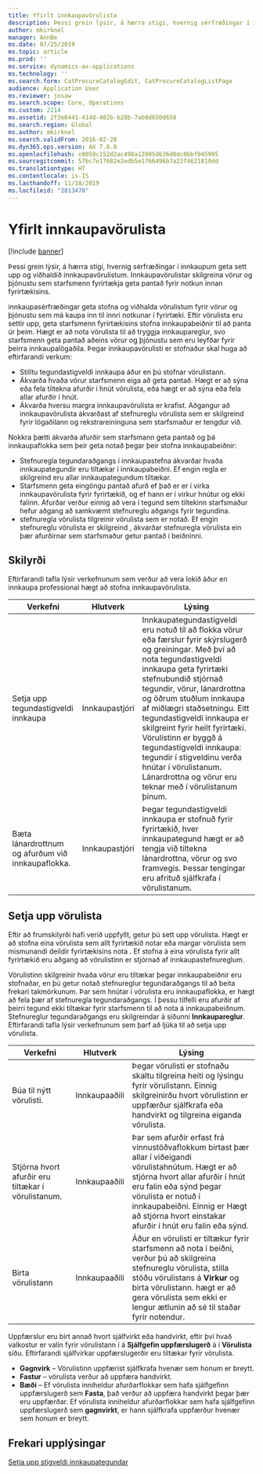 ```yaml
---
title: Yfirlt innkaupavörulista
description: Þessi grein lýsir, á hærra stigi, hvernig sérfræðingar í innkaupum geta sett upp og viðhaldið innkaupavörulistum. Innkaupavörulistar skilgreina vörur og þjónustu sem starfsmenn fyrirtækja geta pantað fyrir notkun innan fyrirtækisins.
author: mkirknel
manager: AnnBe
ms.date: 07/25/2019
ms.topic: article
ms.prod: ''
ms.service: dynamics-ax-applications
ms.technology: ''
ms.search.form: CatProcureCatalogEdit, CatProcureCatalogListPage
audience: Application User
ms.reviewer: josaw
ms.search.scope: Core, Operations
ms.custom: 2214
ms.assetid: 2f3e0441-414d-402b-b28b-7ab0d650d658
ms.search.region: Global
ms.author: mkirknel
ms.search.validFrom: 2016-02-28
ms.dyn365.ops.version: AX 7.0.0
ms.openlocfilehash: c0059c152d2ac498a12095d636d0dc0bbf045995
ms.sourcegitcommit: 57bc7e17682e2edb5e1766496b7a22f4621819dd
ms.translationtype: HT
ms.contentlocale: is-IS
ms.lasthandoff: 11/18/2019
ms.locfileid: "2813478"
---
```

# <a name="procurement-catalogs-overview"></a>Yfirlt innkaupavörulista

[!include [banner](../includes/banner.md)]

Þessi grein lýsir, á hærra stigi, hvernig sérfræðingar í innkaupum geta sett upp og viðhaldið innkaupavörulistum. Innkaupavörulistar skilgreina vörur og þjónustu sem starfsmenn fyrirtækja geta pantað fyrir notkun innan fyrirtækisins.

innkaupasérfræðingar geta stofna og viðhalda vörulistum fyrir vörur og þjónustu sem má kaupa inn til innri notkunar í fyrirtæki. Eftir vörulista eru settir upp, geta starfsmenn fyrirtækisins stofna innkaupabeiðnir til að panta úr þeim. Hægt er að nota vörulista til að tryggja innkaupareglur, svo starfsmenn geta pantað aðeins vörur og þjónustu sem eru leyfðar fyrir þeirra innkaupalögaðila. Þegar innkaupavörulisti er stofnaður skal huga að eftirfarandi verkum:

-   Stilltu tegundastigveldi innkaupa áður en þú stofnar vörulistann.
-   Ákvarða hvaða vörur starfsmenn eiga að geta pantað. Hægt er að sýna eða fela tiltekna afurðir í hnút vörulista, eða hægt er að sýna eða fela allar afurðir í hnút.
-   Ákvarða hversu margra innkaupavörulista er krafist. Aðgangur að innkaupavörulista ákvarðast af stefnureglu vörulista sem er skilgreind fyrir lögaðilann og rekstrareininguna sem starfsmaður er tengdur við.

Nokkra þætti ákvarða afurðir sem starfsmann geta pantað og þá innkaupaflokka sem þeir geta notað þegar þeir stofna innkaupabeiðnir:

-   Stefnuregla tegundaraðgangs í innkaupastefna ákvarðar hvaða innkaupategundir eru tiltækar í innkaupabeiðni. Ef engin regla er skilgreind eru allar innkaupategundum tiltækar.
-   Starfsmenn geta eingöngu pantað afurð ef það er er í virka innkaupavörulista fyrir fyrirtækið, og ef hann er í virkur hnútur og ekki falinn. Afurðar verður einnig að vera í tegund sem tiltekinn starfsmaður hefur aðgang að samkvæmt stefnureglu aðgangs fyrir tegundina.
-   stefnuregla vörulista tilgreinir vörulista sem er notað. Ef engin stefnureglu vörulista er skilgreind , ákvarðar stefnuregla vörulista ein þær afurðirnar sem starfsmaður getur pantað í beiðninni.

## <a name="prerequisites"></a>Skilyrði
Eftirfarandi tafla lýsir verkefnunum sem verður að vera lokið áður en innkaupa professional hægt að stofna innkaupavörulista.

| Verkefni                                                | Hlutverk               | Lýsing                                                                                                                                                                                                                                                                                                                                                                                                                                                                                                             |
|-----------------------------------------------------|--------------------|-------------------------------------------------------------------------------------------------------------------------------------------------------------------------------------------------------------------------------------------------------------------------------------------------------------------------------------------------------------------------------------------------------------------------------------------------------------------------------------------------------------------------|
| Setja upp tegundastigveldi innkaupa            | Innkaupastjóri | Innkaupategundastigveldi eru notuð til að flokka vörur eða færslur fyrir skýrslugerð og greiningar. Með því að nota tegundastigveldi innkaupa geta fyrirtæki stefnubundið stjórnað tegundir, vörur, lánardrottna og öðrum stuðlum innkaupa af miðlægri staðsetningu. Eitt tegundastigveldi innkaupa er skilgreint fyrir heilt fyrirtæki. Vörulistinn er byggð á tegundastigveldi innkaupa: tegundir í stigveldinu verða hnútar í vörulistanum. Lánardrottna og vörur eru teknar með í vörulistanum þínum. |
| Bæta lánardrottnum og afurðum við innkaupaflokka. | Innkaupastjóri | Þegar tegundastigveldi innkaupa er stofnuð fyrir fyrirtækið, hver innkaupategund hægt er að tengja við tiltekna lánardrottna, vörur og svo framvegis. Þessar tengingar eru afrituð sjálfkrafa í vörulistanum.                                                                                                                                                                                                                                                                                           |

## <a name="setting-up-a-catalog"></a>Setja upp vörulista
Eftir að frumskilyrði hafi verið uppfyllt, getur þú sett upp vörulista. Hægt er að stofna eina vörulista sem allt fyrirtækið notar eða margar vörulista sem mismunandi deildir fyrirtækisins nota . Ef stofna á eina vörulista fyrir allt fyrirtækið eru aðgang að vörulistinn er stjórnað af innkaupastefnureglum.  

Vörulistinn skilgreinir hvaða vörur eru tiltækar þegar innkaupabeiðnir eru stofnaðar, en þú getur notað stefnureglur tegundaraðgangs til að beita frekari takmörkunum. Þar sem hnútar í vörulista eru innkaupaflokka, er hægt að fela þær af stefnuregla tegundaraðgangs. Í þessu tilfelli eru afurðir af þeirri tegund ekki tiltækar fyrir starfsmenn til að nota á innkaupabeiðnum. Stefnureglur tegundaraðgangs eru skilgreindar á síðunni **Innkaupareglur**. Eftirfarandi tafla lýsir verkefnunum sem þarf að ljúka til að setja upp vörulista.

| Verkefni                                                   | Hlutverk             | Lýsing                                                                                                                                                                                                                                                                                                                  |
|--------------------------------------------------------|------------------|------------------------------------------------------------------------------------------------------------------------------------------------------------------------------------------------------------------------------------------------------------------------------------------------------------------------------|
| Búa til nýtt vörulisti.                                  | Innkaupaaðili | Þegar vörulisti er stofnaðu skaltu tilgreina heiti og lýsingu fyrir vörulistann. Einnig skilgreinirðu hvort vörulistinn er uppfærður sjálfkrafa eða handvirkt og tilgreina eiganda vörulista.                                                                                                                                      |
| Stjórna hvort afurðir eru tiltækar í vörulistanum. | Innkaupaaðili | Þar sem afurðir erfast frá vinnustöðvaflokkum birtast þær allar í viðeigandi vörulistahnútum. Hægt er að stjórna hvort allar afurðir í hnút eru falin eða sýnd þegar vörulista er notuð í innkaupabeiðni. Einnig er Hægt að stjórna hvort einstakar afurðir í hnút eru falin eða sýnd. |
| Birta vörulistann                                   | Innkaupaaðili | Áður en vörulisti er tiltækur fyrir starfsmenn að nota í beiðni, verður þú að skilgreina stefnureglu vörulista, stilla stöðu vörulistans á **Virkur** og birta vörulistann. hægt er að gera vörulista sem ekki er lengur ætlunin að sé til staðar fyrir notendur.                                              |

Uppfærslur eru birt annað hvort sjálfvirkt eða handvirkt, eftir því hvað valkostur er valin fyrir vörulistann í á **Sjálfgefin uppfærslugerð** á í **Vörulista** síðu. Eftirfarandi sjálfvirkar uppfærslugerðir eru tiltækar fyrir vörulista.

-   **Gagnvirk** – Vörulistinn uppfærist sjálfkrafa hvenær sem honum er breytt.
-   **Fastur** – vörulista verður að uppfæra handvirkt.
-   **Bæði** – Ef vörulista inniheldur afurðarflokkar sem hafa sjálfgefinn uppfærslugerð sem **Fasta**, það verður að uppfæra handvirkt þegar þær eru uppfærðar. Ef vörulista inniheldur afurðarflokkar sem hafa sjálfgefinn uppfærslugerð sem **gagnvirkt**, er hann sjálfkrafa uppfærður hvenær sem honum er breytt.


<a name="additional-resources"></a>Frekari upplýsingar
--------

[Setja upp stigveldi innkaupategundar](tasks/set-up-procurement-category-hierarchy.md)




